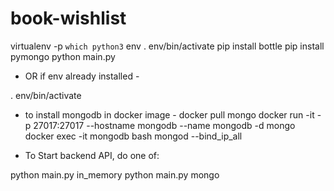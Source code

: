 # book-wishlist

virtualenv -p `which python3` env
\. env/bin/activate
pip install bottle
pip install pymongo
python main.py

- OR if env already installed -

\. env/bin/activate

- to install mongodb in docker image - 
docker pull mongo
docker run -it -p 27017:27017 --hostname mongodb --name mongodb -d mongo
docker exec -it mongodb bash
mongod --bind_ip_all

- To Start backend API, do one of:

python main.py in_memory
python main.py mongo


